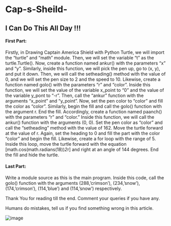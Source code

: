 # Cap-s-Sheild-
## I Can Do This All Day !!!


#### First Part:
Firstly, in Drawing Captain America Shield with Python Turtle, we will import the “turtle” and “math” module. Then, we will set the variable “t” as the turtle.Turtle(). Now, create a function named ankur() with the parameters “x” and “y”. Similarly, inside this function, we will pick the pen up, go to (x, y), and put it down. Then, we will call the setheading() method with the value of 0, and we will set the pen size to 2 and the speed to 10.
Likewise, create a function named golo() with the parameters “r” and “color”. Inside this function, we will set the value of the variable x_point to “0” and the value of the variable y_pont to “-r”. Then, call the “ankur” function with the arguments “x_point” and “y_point”. Now, set the pen color to “color” and fill the color as “color”. Similarly, begin the fill and call the golo() function with the argument r. End the fill.
Accordingly, create a function named paanch() with the parameters “r” and “color.” Inside this function, we will call the ankur() function with the arguments (0, 0). Set the pen color as “color” and call the “setheading” method with the value of 162. Move the turtle forward at the value of r. Again, set the heading to 0 and fill the part with the color “color” and begin the fill. Likewise, create a for loop with the range of 5. Inside this loop, move the turtle forward with the equation [math.cos(math.radians(18))*2*r] and right at an angle of 144 degrees. End the fill and hide the turtle.

#### Last Part:
Write a module source as this is the main program. Inside this code, call the golo() function with the arguments (288,’crimson’), (234,’snow’), (174,’crimson’), (114,’blue’) and (114,’snow’) respectively.

Thank You for reading till the end. Comment your queries if you have any.

Humans do mistakes, tell us if you find something wrong in this article.

![image](https://user-images.githubusercontent.com/72465037/163439139-01f6aa40-aece-42e5-81b2-378a48a13d3d.png)
